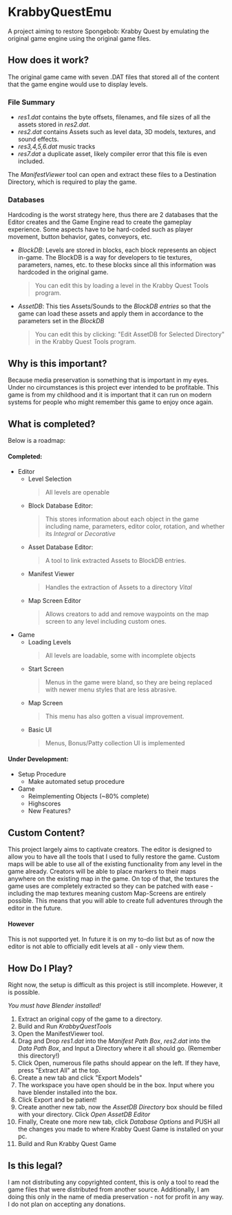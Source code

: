 # KrabbyQuestEmu
A project aiming to restore Spongebob: Krabby Quest by emulating the original game engine using the original game files.

## How does it work?
The original game came with seven .DAT files that stored all of the content that the game engine would use to display levels. 
### File Summary
 - *res1.dat* contains the byte offsets, filenames, and file sizes of all the assets stored in *res2.dat*.
 - *res2.dat* contains Assets such as level data, 3D models, textures, and sound effects.
 - *res3,4,5,6.dat* music tracks
 - *res7.dat* a duplicate asset, likely compiler error that this file is even included.

The *ManifestViewer* tool can open and extract these files to a Destination Directory, which is required to play the game.

### Databases
Hardcoding is the worst strategy here, thus there are 2 databases that the Editor creates and the Game Engine read to create the gameplay experience. 
Some aspects have to be hard-coded such as player movement, button behavior, gates, conveyors, etc. 
- *BlockDB*: Levels are stored in blocks, each block represents an object in-game. The BlockDB is a way for developers to tie textures, parameters, names, etc.
to these blocks since all this information was hardcoded in the original game. 

  > You can edit this by loading a level in the Krabby Quest Tools program.
- *AssetDB*: This ties Assets/Sounds to the *BlockDB entries* so that the game can load these assets and apply them in accordance to the parameters set in the *BlockDB*
  > You can edit this by clicking: "Edit AssetDB for Selected Directory" in the Krabby Quest Tools program.

## Why is this important?
Because media preservation is something that is important in my eyes. Under no circumstances is this project ever intended to be profitable.
This game is from my childhood and it is important that it can run on modern systems for people who might remember this game to enjoy once again.

## What is completed?
Below is a roadmap:

#### Completed:
- Editor
  - Level Selection
    > All levels are openable
  - Block Database Editor: 
    > This stores information about each object in the game including name, parameters, editor color, rotation, and whether its *Integral* or *Decorative*
  - Asset Database Editor: 
    > A tool to link extracted Assets to BlockDB entries.
  - Manifest Viewer
    > Handles the extraction of Assets to a directory *Vital*
  - Map Screen Editor
    > Allows creators to add and remove waypoints on the map screen to any level including custom ones.
- Game
  - Loading Levels
    > All levels are loadable, some with incomplete objects
  - Start Screen
    > Menus in the game were bland, so they are being replaced with newer menu styles that are less abrasive.
  - Map Screen
    > This menu has also gotten a visual improvement.
  - Basic UI
    > Menus, Bonus/Patty collection UI is implemented
#### Under Development:
- Setup Procedure
  - Make automated setup procedure
- Game
  - Reimplementing Objects (~80% complete)
  - Highscores
  - New Features?

## Custom Content?
This project largely aims to captivate creators. The editor is designed to allow you to have all the tools that I used to fully restore the game.
Custom maps will be able to use all of the existing functionality from any level in the game already. 
Creators will be able to place markers to their maps anywhere on the existing map in the game. On top of that,
the textures the game uses are completely extracted so they can be patched with ease - including the map textures meaning custom Map-Screens are 
entirely possible.
This means that you will able to create full adventures through the editor in the future.
#### However
This is not supported yet. In future it is on my to-do list but as of now the editor is not able to officially edit
levels at all - only view them. 

## How Do I Play?
Right now, the setup is difficult as this project is still incomplete. However, it is possible.

*You must have Blender installed!*
 
 1. Extract an original copy of the game to a directory.
 2. Build and Run *KrabbyQuestTools*
 3. Open the ManifestViewer tool.
 4. Drag and Drop *res1.dat* into the *Manifest Path Box*, *res2.dat* into the *Data Path Box*, and Input a Directory where it all should go. (Remember this directory!)
 5. Click Open, numerous file paths should appear on the left. If they have, press "Extract All" at the top.
 6. Create a new tab and click "Export Models"
 7. The workspace you have open should be in the box. Input where you have blender installed into the box.
 8. Click Export and be patient!
 9. Create another new tab, now the *AssetDB Directory* box should be filled with your directory. Click *Open AssetDB Editor*
 10. Finally, Create one more new tab, click *Database Options* and PUSH all the changes you made to where Krabby Quest Game is installed on your pc.
 11. Build and Run Krabby Quest Game

## Is this legal?
I am not distributing any copyrighted content, this is only a tool to read the game files that were distributed from another source. 
Additionally, I am doing this only in the name of media preservation - not for profit in any way. I do not plan on accepting any donations.
